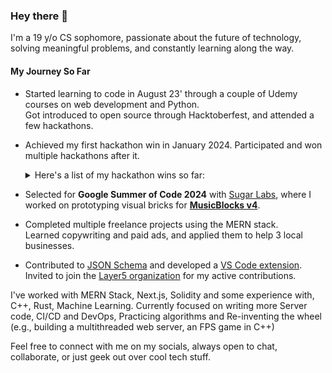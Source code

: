 ### Hey there 👋

I'm a 19 y/o CS sophomore, passionate about the future of technology, solving meaningful problems, and constantly learning along the way.

#### My Journey So Far

- Started learning to code in August 23' through a couple of Udemy courses on web development and Python.  
  Got introduced to open source through Hacktoberfest, and attended a few hackathons.

- Achieved my first hackathon win in January 2024. Participated and won multiple hackathons after it.  

  <details>
  <summary>Here's a list of my hackathon wins so far:</summary>

  1. 1st Place — LNM Hacks 6.0 (Jan 2024)  
  2. 2nd Runner-Up — IEEE Hackerzstreet 2.0 (Mar 2024)  
  3. 2nd Runner-Up — MANTRA Chain Hacker's Hideout (Jul/Aug 2024)  
  4. 1st Place — GDSC x Aptos Hackathon (Nov 2024)  
  5. Winner — LNM Hacks 7.0 (Jan 2025)

  </details>

- Selected for **Google Summer of Code 2024** with [Sugar Labs](https://github.com/sugarlabs/), where I worked on prototyping visual bricks for [**MusicBlocks v4**](https://summerofcode.withgoogle.com/archive/2024/projects/5g3Db6sI).

- Completed multiple freelance projects using the MERN stack.  
  Learned copywriting and paid ads, and applied them to help 3 local businesses.

- Contributed to [JSON Schema](https://github.com/json-schema-org/) and developed a [VS Code extension](https://github.com/Karan-Palan/jsonschema-blaze-vscode).  
  Invited to join the [Layer5 organization](https://github.com/layer5io/) for my active contributions.

I've worked with MERN Stack, Next.js, Solidity and some experience with, C++, Rust, Machine Learning.
Currently focused on writing more Server code, CI/CD and DevOps, Practicing algorithms and Re-inventing the wheel (e.g., building a multithreaded web server, an FPS game in C++)

Feel free to connect with me on my socials, always open to chat, collaborate, or just geek out over cool tech stuff.
